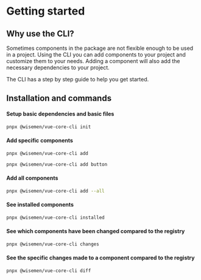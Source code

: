 # Getting started

## Why use the CLI?

Sometimes components in the package are not flexible enough to be used in a project.
Using the CLI you can add components to your project and customize them to your needs.
Adding a component will also add the necessary dependencies to your project.

The CLI has a step by step guide to help you get started.

## Installation and commands

#### Setup basic dependencies and basic files
```bash 
pnpx @wisemen/vue-core-cli init
```

#### Add specific components
```bash
pnpx @wisemen/vue-core-cli add
```
```bash
pnpx @wisemen/vue-core-cli add button
```

#### Add all components
```bash
pnpx @wisemen/vue-core-cli add --all
```

#### See installed components
```bash
pnpx @wisemen/vue-core-cli installed
```

#### See which components have been changed compared to the registry
```bash
pnpx @wisemen/vue-core-cli changes
```

#### See the specific changes made to a component compared to the registry
```bash
pnpx @wisemen/vue-core-cli diff
```
